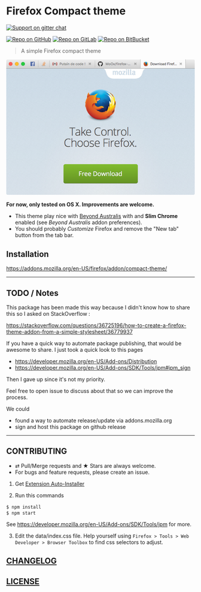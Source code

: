 # Firefox Compact theme

[![Support on gitter chat](https://img.shields.io/badge/support-gitter%20chat-E40255.svg)](https://gitter.im/MoOx/firefox-compact-theme)

[![Repo on GitHub](https://img.shields.io/badge/repo-GitHub-3D76C2.svg)](https://github.com/MoOx/firefox-compact-theme)
[![Repo on GitLab](https://img.shields.io/badge/repo-GitLab-6C488A.svg)](https://gitlab.com/MoOx/firefox-compact-theme)
[![Repo on BitBucket](https://img.shields.io/badge/repo-BitBucket-1F5081.svg)](https://bitbucket.org/MoOx/firefox-compact-theme)

> A simple Firefox compact theme

<p align="center">
  <img alt="" src="screenshot.png" />
</p>

**For now, only tested on OS X. Improvements are welcome.**

- This theme play nice with
[Beyond Australis](https://addons.mozilla.org/en-US/firefox/addon/the-fox-only-better/)
with and **Slim Chrome** enabled (see *Beyond Australis* addon preferences).
- You should probably _Customize_ Firefox and remove the "New tab" button from the tab bar.

## Installation

https://addons.mozilla.org/en-US/firefox/addon/compact-theme/

---

## TODO / Notes

This package has been made this way because I didn't know how to share this
so I asked on StackOverflow :

https://stackoverflow.com/questions/36725196/how-to-create-a-firefox-theme-addon-from-a-simple-stylesheet/36779937

If you have a quick way to automate package publishing, that would be awesome
to share. I just took a quick look to this pages
- https://developer.mozilla.org/en-US/Add-ons/Distribution
- https://developer.mozilla.org/en-US/Add-ons/SDK/Tools/jpm#jpm_sign

Then I gave up since it's not my priority.

Feel free to open issue to discuss about that so we can improve the process.

We could
- found a way to automate release/update via addons.mozilla.org
- sign and host this package on github release

---

## CONTRIBUTING

* ⇄ Pull/Merge requests and ★ Stars are always welcome.
* For bugs and feature requests, please create an issue.


1. Get [Extension Auto-Installer](https://addons.mozilla.org/en-US/firefox/addon/autoinstaller/)

2. Run this commands

  ```console
  $ npm install
  $ npm start
  ```

See https://developer.mozilla.org/en-US/Add-ons/SDK/Tools/jpm for more.

3. Edit the data/index.css file.
  Help yourself using `Firefox > Tools > Web Developer > Browser Toolbox` to
  find css selectors to adjust.

## [CHANGELOG](CHANGELOG.md)

## [LICENSE](LICENSE)
